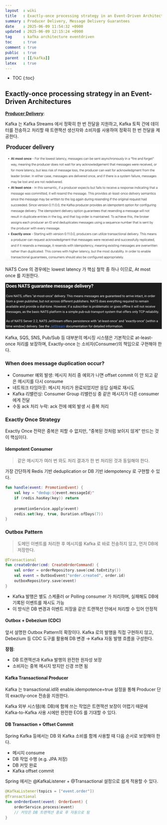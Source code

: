 ```yaml
---
layout  : wiki
title   : Exactly-once processing strategy in an Event-Driven Architectures
summary : Producer Delivery, Message Delivery Guarantees
date    : 2025-06-09 11:54:32 +0900
updated : 2025-06-09 12:15:24 +0900
tag     : kafka architecture eventdriven
toc     : true
comment : true
public  : true
parent  : [[/kafka]]
latex   : true
---
```

* TOC
{:toc}

## Exactly-once processing strategy in an Event-Driven Architectures

__[Producer Delivery](https://docs.confluent.io/kafka/design/delivery-semantics.html)__:

Kafka 는 Kafka Streams 에서 정확히 한 번 전달을 지원하고, Kafka 토픽 간에 데이터를 전송하고 처리할 때 트랜잭션 생산자와 소비자를 사용하여 정확히 한 번 전달을 제공한다.

![](/resource/wiki/kafka-exactly-once/producer-delivery.png)

NATS Core 의 경우에는 lowest latency 가 핵심 철학 중 하나 이므로, At most once 를 지원한다.

![](/resource/wiki/kafka-exactly-once/nats.png)

Kafka, SQS, SNS, Pub/Sub 등 대부분의 메시징 시스템은 기본적으로 at-least-once 처리를 보장하며,
Exactly-once 는 소비자(Consumer)의 책임으로 구현해야 한다.

### When does message duplication occur?

- Consumer 예외 발생:	메시지 처리 중 예외가 나면 offset commit 이 안 되고 같은 메시지를 다시 consume
- 네트워크 타임아웃: 메시지 처리가 완료되었지만 응답 실패로 재시도
- Kafka 리밸런싱: Consumer Group 리밸런싱 중 같은 메시지가 다른 consumer 에게 전달
- 수동 ack 처리 누락: ack 전에 예외 발생 시 중복 처리

### Exactly Once Strategy

Exactly Once 전략은 중복은 피할 수 없지만, “중복된 것처럼 보이지 않게” 만드는 것이 핵심이다.

#### Idempotent Consumer

> 같은 메시지가 여러 번 와도 처리 결과가 한 번 처리된 것과 동일해야 한다.

가장 간단하게 Redis 기반 deduplication or DB 기반 idempotency 로 구현할 수 있다.

```kotlin
fun handle(event: PromotionEvent) {
    val key = "dedup:${event.messageId}"
    if (redis.hasKey(key)) return

    promotionService.apply(event)
    redis.set(key, true, Duration.ofDays(7))
}
```

### Outbox Pattern

> 도메인 이벤트를 처리한 후 메시지를 Kafka 로 바로 전송하지 않고, 먼저 DB에 저장한다.

```kotlin
@Transactional
fun createOrder(cmd: CreateOrderCommand) {
    val order = orderRepository.save(cmd.toEntity())
    val event = OutboxEvent("order.created", order.id)
    outboxRepository.save(event)
}
```

- Kafka 발행은 별도 스케줄러 or Polling consumer 가 처리하며, 실패해도 DB에 기록된 이벤트를 재시도 가능
- 이 방식은 DB 변경과 이벤트 저장을 같은 트랜잭션 안에서 처리할 수 있어 안정적

#### Outbox + Debezium (CDC)

앞서 설명한 Outbox Pattern의 확장이다. Kafka 로의 발행을 직접 구현하지 않고, Debezium 등 CDC 도구를 활용해 DB 변경 → Kafka 자동 발행 흐름을 구성한다.

__장점__:
- DB 트랜잭션과 Kafka 발행의 완전한 원자성 보장
- 소비자는 중복 메시지 방지만 신경 쓰면 됨

#### Kafka Transactional Producer

Kafka 는 transactional.id와 enable.idempotence=true 설정을 통해 Producer 단의 exactly-once 전송을 지원한다.

Kafka 외부 시스템(예: DB)에 함께 쓰는 작업은 트랜잭션 보장이 어렵기 때문에 Kafka-to-Kafka 사용 시에만 완전한 EOS 를 기대할 수 있다.

#### DB Transaction + Offset Commit

Spring Kafka 등에서는 DB 와 Kafka 소비를 함께 사용할 때 다음 순서로 보장해야 한다.

- 메시지 consume
- DB 작업 수행 (e.g. JPA 저장)
- DB 커밋 완료
- Kafka offset commit

Spring 에서는 @KafkaListener + @Transactional 설정으로 쉽게 적용할 수 있다.

```kotlin
@KafkaListener(topics = ["event.order"])
@Transactional
fun onOrderEvent(event: OrderEvent) {
    orderService.process(event)
    // 커밋은 DB 트랜잭션 종료 후 자동으로 됨
}
```